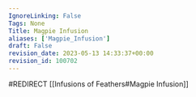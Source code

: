 ```yaml
---
IgnoreLinking: False
Tags: None
Title: Magpie Infusion
aliases: ['Magpie_Infusion']
draft: False
revision_date: 2023-05-13 14:33:37+00:00
revision_id: 100702
---
```


#REDIRECT [[Infusions of Feathers#Magpie Infusion]]